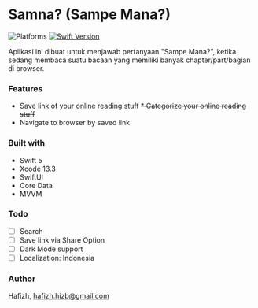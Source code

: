 # Samna? (Sampe Mana?)

![Platforms](https://img.shields.io/badge/platform-iOS-lightgrey.svg)
[![Swift Version](https://img.shields.io/badge/Swift-5-F16D39.svg?style=flat)](https://developer.apple.com/swift)

Aplikasi ini dibuat untuk menjawab pertanyaan "Sampe Mana?", ketika sedang membaca suatu bacaan yang memiliki banyak chapter/part/bagian di browser.

### Features
* Save link of your online reading stuff
~~* Categorize your online reading stuff~~
* Navigate to browser by saved link

### Built with
* Swift 5
* Xcode 13.3
* SwiftUI
* Core Data
* MVVM

### Todo
- [ ] Search
- [ ] Save link via Share Option
- [ ] Dark Mode support
- [ ] Localization: Indonesia

### Author
Hafizh, hafizh.hizb@gmail.com
